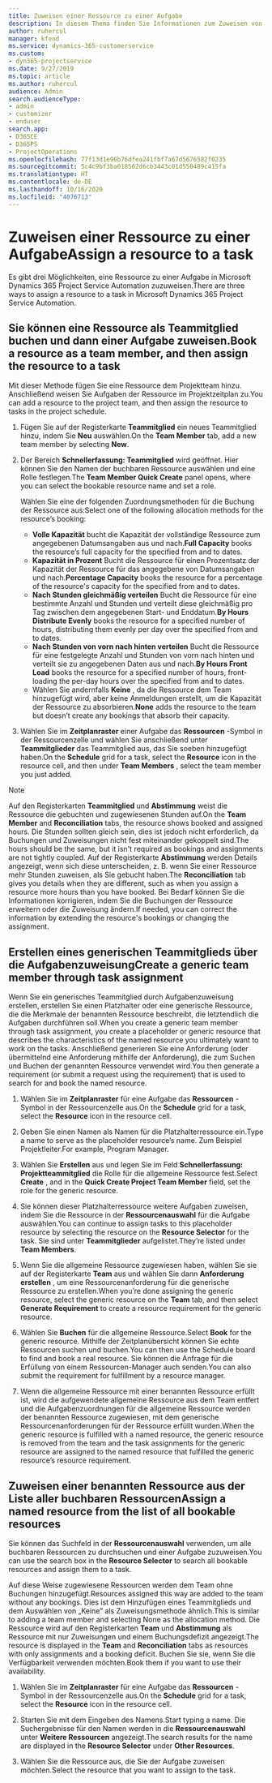 ```yaml
---
title: Zuweisen einer Ressource zu einer Aufgabe
description: In diesem Thema finden Sie Informationen zum Zuweisen von Ressourcen zu Aufgaben.
author: ruhercul
manager: kfend
ms.service: dynamics-365-customerservice
ms.custom:
- dyn365-projectservice
ms.date: 9/27/2019
ms.topic: article
ms.author: ruhercul
audience: Admin
search.audienceType:
- admin
- customizer
- enduser
search.app:
- D365CE
- D365PS
- ProjectOperations
ms.openlocfilehash: 77f13d1e96b76dfea241fbf7a67d5676582f0235
ms.sourcegitcommit: 5c4c9bf3ba018562d6cb3443c01d550489c415fa
ms.translationtype: HT
ms.contentlocale: de-DE
ms.lasthandoff: 10/16/2020
ms.locfileid: "4076713"
---
```

# <a name="assign-a-resource-to-a-task"></a><span data-ttu-id="06a9f-103">Zuweisen einer Ressource zu einer Aufgabe</span><span class="sxs-lookup"><span data-stu-id="06a9f-103">Assign a resource to a task</span></span>

<span data-ttu-id="06a9f-104">Es gibt drei Möglichkeiten, eine Ressource zu einer Aufgabe in Microsoft Dynamics 365 Project Service Automation zuzuweisen.</span><span class="sxs-lookup"><span data-stu-id="06a9f-104">There are three ways to assign a resource to a task in Microsoft Dynamics 365 Project Service Automation.</span></span>

## <a name="book-a-resource-as-a-team-member-and-then-assign-the-resource-to-a-task"></a><span data-ttu-id="06a9f-105">Sie können eine Ressource als Teammitglied buchen und dann einer Aufgabe zuweisen.</span><span class="sxs-lookup"><span data-stu-id="06a9f-105">Book a resource as a team member, and then assign the resource to a task</span></span>

<span data-ttu-id="06a9f-106">Mit dieser Methode fügen Sie eine Ressource dem Projektteam hinzu. Anschließend weisen Sie Aufgaben der Ressource im Projektzeitplan zu.</span><span class="sxs-lookup"><span data-stu-id="06a9f-106">You can add a resource to the project team, and then assign the resource to tasks in the project schedule.</span></span>

1. <span data-ttu-id="06a9f-107">Fügen Sie auf der Registerkarte **Teammitglied** ein neues Teammitglied hinzu, indem Sie **Neu** auswählen.</span><span class="sxs-lookup"><span data-stu-id="06a9f-107">On the **Team Member** tab, add a new team member by selecting **New**.</span></span> 

2. <span data-ttu-id="06a9f-108">Der Bereich **Schnellerfassung: Teammitglied** wird geöffnet. Hier können Sie den Namen der buchbaren Ressource auswählen und eine Rolle festlegen.</span><span class="sxs-lookup"><span data-stu-id="06a9f-108">The **Team Member Quick Create** panel opens, where you can select the bookable resource name and set a role.</span></span> 

    <span data-ttu-id="06a9f-109">Wählen Sie eine der folgenden Zuordnungsmethoden für die Buchung der Ressource aus:</span><span class="sxs-lookup"><span data-stu-id="06a9f-109">Select one of the following allocation methods for the resource’s booking:</span></span>

    - <span data-ttu-id="06a9f-110">**Volle Kapazität** bucht die Kapazität der vollständige Ressource zum angegebenen Datumsangaben aus und nach.</span><span class="sxs-lookup"><span data-stu-id="06a9f-110">**Full Capacity** books the resource’s full capacity for the specified from and to dates.</span></span>
    - <span data-ttu-id="06a9f-111">**Kapazität in Prozent** Bucht die Ressource für einen Prozentsatz der Kapazität der Ressource für das angegebene von Datumsangaben und nach.</span><span class="sxs-lookup"><span data-stu-id="06a9f-111">**Percentage Capacity** books the resource for a percentage of the resource's capacity for the specified from and to dates.</span></span>
    - <span data-ttu-id="06a9f-112">**Nach Stunden gleichmäßig verteilen** Bucht die Ressource für eine bestimmte Anzahl und Stunden und verteilt diese gleichmäßig pro Tag zwischen dem angegebenen Start- und Enddatum.</span><span class="sxs-lookup"><span data-stu-id="06a9f-112">**By Hours Distribute Evenly** books the resource for a specified number of hours, distributing them evenly per day over the specified from and to dates.</span></span>
    - <span data-ttu-id="06a9f-113">**Nach Stunden von vorn nach hinten verteilen** Bucht die Ressource für eine festgelegte Anzahl und Stunden von vorn nach hinten und verteilt sie zu angegebenen Daten aus und nach.</span><span class="sxs-lookup"><span data-stu-id="06a9f-113">**By Hours Front Load** books the resource for a specified number of hours, front-loading the per-day hours over the specified from and to dates.</span></span>
    - <span data-ttu-id="06a9f-114">Wählen Sie andernfalls **Keine** , da die Ressource dem Team hinzugefügt wird, aber keine Anmeldungen erstellt, um die Kapazität der Ressource zu absorbieren.</span><span class="sxs-lookup"><span data-stu-id="06a9f-114">**None** adds the resource to the team but doesn’t create any bookings that absorb their capacity.</span></span>

3. <span data-ttu-id="06a9f-115">Wählen Sie im **Zeitplanraster** einer Aufgabe das **Ressourcen** -Symbol in der Ressourcenzelle und wählen Sie anschließend unter **Teammitglieder** das Teammitglied aus, das Sie soeben hinzugefügt haben.</span><span class="sxs-lookup"><span data-stu-id="06a9f-115">On the **Schedule** grid for a task, select the **Resource** icon in the resource cell, and then under **Team Members** , select the team member you just added.</span></span> 

> [!NOTE]
> <span data-ttu-id="06a9f-116">Auf den Registerkarten **Teammitglied** und **Abstimmung** weist die Ressource die gebuchten und zugewiesenen Stunden auf.</span><span class="sxs-lookup"><span data-stu-id="06a9f-116">On the **Team Member** and **Reconciliation** tabs, the resource shows booked and assigned hours.</span></span> <span data-ttu-id="06a9f-117">Die Stunden sollten gleich sein, dies ist jedoch nicht erforderlich, da Buchungen und Zuweisungen nicht fest miteinander gekoppelt sind.</span><span class="sxs-lookup"><span data-stu-id="06a9f-117">The hours should be the same, but it isn't required as bookings and assignments are not tightly coupled.</span></span> <span data-ttu-id="06a9f-118">Auf der Registerkarte **Abstimmung** werden Details angezeigt, wenn sich diese unterscheiden, z. B. wenn Sie einer Ressource mehr Stunden zuweisen, als Sie gebucht haben.</span><span class="sxs-lookup"><span data-stu-id="06a9f-118">The **Reconciliation** tab gives you details when they are different, such as when you assign a resource more hours than you have booked.</span></span> <span data-ttu-id="06a9f-119">Bei Bedarf können Sie die Informationen korrigieren, indem Sie die Buchungen der Ressource erweitern oder die Zuweisung ändern.</span><span class="sxs-lookup"><span data-stu-id="06a9f-119">If needed, you can correct the information by extending the resource's bookings or changing the assignment.</span></span>

## <a name="create-a-generic-team-member-through-task-assignment"></a><span data-ttu-id="06a9f-120">Erstellen eines generischen Teammitglieds über die Aufgabenzuweisung</span><span class="sxs-lookup"><span data-stu-id="06a9f-120">Create a generic team member through task assignment</span></span>

<span data-ttu-id="06a9f-121">Wenn Sie ein generisches Teammitglied durch Aufgabenzuweisung erstellen, erstellen Sie einen Platzhalter oder eine generische Ressource, die die Merkmale der benannten Ressource beschreibt, die letztendlich die Aufgaben durchführen soll.</span><span class="sxs-lookup"><span data-stu-id="06a9f-121">When you create a generic team member through task assignment, you create a placeholder or generic resource that describes the characteristics of the named resource you ultimately want to work on the tasks.</span></span> <span data-ttu-id="06a9f-122">Anschließend generieren Sie eine Anforderung (oder übermittelnd eine Anforderung mithilfe der Anforderung), die zum Suchen und Buchen der genannten Ressource verwendet wird.</span><span class="sxs-lookup"><span data-stu-id="06a9f-122">You then generate a requirement (or submit a request using the requirement) that is used to search for and book the named resource.</span></span>

1. <span data-ttu-id="06a9f-123">Wählen Sie im **Zeitplanraster** für eine Aufgabe das **Ressourcen** -Symbol in der Ressourcenzelle aus.</span><span class="sxs-lookup"><span data-stu-id="06a9f-123">On the **Schedule** grid for a task, select the **Resource** icon in the resource cell.</span></span>

2. <span data-ttu-id="06a9f-124">Geben Sie einen Namen als Namen für die Platzhalterressource ein.</span><span class="sxs-lookup"><span data-stu-id="06a9f-124">Type a name to serve as the placeholder resource’s name.</span></span> <span data-ttu-id="06a9f-125">Zum Beispiel Projektleiter.</span><span class="sxs-lookup"><span data-stu-id="06a9f-125">For example, Program Manager.</span></span>

3. <span data-ttu-id="06a9f-126">Wählen Sie **Erstellen** aus und legen Sie im Feld **Schnellerfassung: Projektteammitglied** die Rolle für die allgemeine Ressource fest.</span><span class="sxs-lookup"><span data-stu-id="06a9f-126">Select **Create** , and in the **Quick Create Project Team Member** field, set the role for the generic resource.</span></span>

4. <span data-ttu-id="06a9f-127">Sie können dieser Platzhalterressource weitere Aufgaben zuweisen, indem Sie die Ressource in der **Ressourcenauswahl** für die Aufgabe auswählen.</span><span class="sxs-lookup"><span data-stu-id="06a9f-127">You can continue to assign tasks to this placeholder resource by selecting the resource on the **Resource Selector** for the task.</span></span> <span data-ttu-id="06a9f-128">Sie sind unter **Teammitglieder** aufgelistet.</span><span class="sxs-lookup"><span data-stu-id="06a9f-128">They’re listed under **Team Members**.</span></span>

5. <span data-ttu-id="06a9f-129">Wenn Sie die allgemeine Ressource zugewiesen haben, wählen Sie sie auf der Registerkarte **Team** aus und wählen Sie dann **Anforderung erstellen** , um eine Ressourcenanforderung für die generische Ressource zu erstellen.</span><span class="sxs-lookup"><span data-stu-id="06a9f-129">When you’re done assigning the generic resource, select the generic resource on the **Team** tab, and then select **Generate Requirement** to create a resource requirement for the generic resource.</span></span>

6. <span data-ttu-id="06a9f-130">Wählen Sie **Buchen** für die allgemeine Ressource.</span><span class="sxs-lookup"><span data-stu-id="06a9f-130">Select **Book** for the generic resource.</span></span> <span data-ttu-id="06a9f-131">Mithilfe der Zeitplanübersicht können Sie echte Ressourcen suchen und buchen.</span><span class="sxs-lookup"><span data-stu-id="06a9f-131">You can then use the Schedule board to find and book a real resource.</span></span> <span data-ttu-id="06a9f-132">Sie können die Anfrage für die Erfüllung von einem Ressourcen-Manager auch senden.</span><span class="sxs-lookup"><span data-stu-id="06a9f-132">You can also submit the requirement for fulfillment by a resource manager.</span></span>

7. <span data-ttu-id="06a9f-133">Wenn die allgemeine Ressource mit einer benannten Ressource erfüllt ist, wird die aufgewendete allgemeine Ressource aus dem Team entfert und die Aufgabenzuordnungen für die allgemeine Ressource werden der benannten Ressource zugewiesen, mit dem generische Ressourcenanforderungen für der Ressource erfüllt wurden.</span><span class="sxs-lookup"><span data-stu-id="06a9f-133">When the generic resource is fulfilled with a named resource, the generic resource is removed from the team and the task assignments for the generic resource are assigned to the named resource that fulfilled the generic resource’s resource requirement.</span></span>

## <a name="assign-a-named-resource-from-the-list-of-all-bookable-resources"></a><span data-ttu-id="06a9f-134">Zuweisen einer benannten Ressource aus der Liste aller buchbaren Ressourcen</span><span class="sxs-lookup"><span data-stu-id="06a9f-134">Assign a named resource from the list of all bookable resources</span></span>

<span data-ttu-id="06a9f-135">Sie können das Suchfeld in der **Ressourcenauswahl** verwenden, um alle buchbaren Ressourcen zu durchsuchen und einer Aufgabe zuzuweisen.</span><span class="sxs-lookup"><span data-stu-id="06a9f-135">You can use the search box in the **Resource Selector** to search all bookable resources and assign them to a task.</span></span>

<span data-ttu-id="06a9f-136">Auf diese Weise zugewiesene Ressourcen werden dem Team ohne Buchungen hinzugefügt.</span><span class="sxs-lookup"><span data-stu-id="06a9f-136">Resources assigned this way are added to the team without any bookings.</span></span> <span data-ttu-id="06a9f-137">Dies ist dem Hinzufügen eines Teammitglieds und dem Auswählen von „Keine” als Zuweisungsmethode ähnlich.</span><span class="sxs-lookup"><span data-stu-id="06a9f-137">This is similar to adding a team member and selecting None as the allocation method.</span></span> <span data-ttu-id="06a9f-138">Die Ressource wird auf den Registerkarten **Team** und **Abstimmung** als Ressource mit nur Zuweisungen und einem Buchungsdefizit angezeigt.</span><span class="sxs-lookup"><span data-stu-id="06a9f-138">The resource is displayed in the **Team** and **Reconciliation** tabs as resources with only assignments and a booking deficit.</span></span> <span data-ttu-id="06a9f-139">Buchen Sie sie, wenn Sie die Verfügbarkeit verwenden möchten.</span><span class="sxs-lookup"><span data-stu-id="06a9f-139">Book them if you want to use their availability.</span></span>

1. <span data-ttu-id="06a9f-140">Wählen Sie im **Zeitplanraster** für eine Aufgabe das **Ressourcen** -Symbol in der Ressourcenzelle aus.</span><span class="sxs-lookup"><span data-stu-id="06a9f-140">On the **Schedule** grid for a task, select the **Resource** icon in the resource cell.</span></span>

2. <span data-ttu-id="06a9f-141">Starten Sie mit dem Eingeben des Namens.</span><span class="sxs-lookup"><span data-stu-id="06a9f-141">Start typing a name.</span></span> <span data-ttu-id="06a9f-142">Die Suchergebnisse für den Namen werden in die **Ressourcenauswahl** unter **Weitere Ressourcen** angezeigt.</span><span class="sxs-lookup"><span data-stu-id="06a9f-142">The search results for the name are displayed in the **Resource Selector** under **Other Resources**.</span></span>

3. <span data-ttu-id="06a9f-143">Wählen Sie die Ressource aus, die Sie der Aufgabe zuweisen möchten.</span><span class="sxs-lookup"><span data-stu-id="06a9f-143">Select the resource that you want to assign to the task.</span></span>

